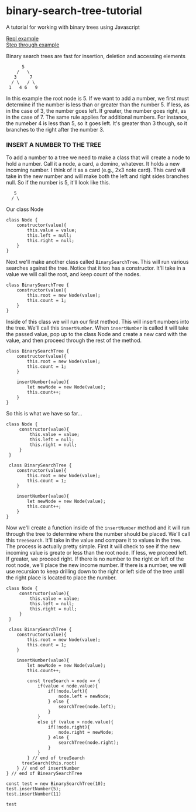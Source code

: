# binary-search-tree-tutorial
A tutorial for working with binary trees using Javascript

[Repl example](https://repl.it/@webdevdave/pdxdavebinarysearchtree#main.js "Repl example")
<br />
[Step through example](http://www.pythontutor.com/live.html#code=class%20Node%20%7B%0A%20%20%20%20%20constructor%28value%29%7B%0A%20%20%20%20%20%20%20%20%20this.value%20%3D%20value%3B%0A%20%20%20%20%20%20%20%20%20this.left%20%3D%20null%3B%0A%20%20%20%20%20%20%20%20%20this.right%20%3D%20null%3B%0A%20%20%20%20%20%7D%0A%20%7D%0A%0A%20class%20BinarySearchTree%20%7B%0A%20%20%20%20constructor%28value%29%7B%0A%20%20%20%20%20%20%20%20this.root%20%3D%20new%20Node%28value%29%3B%0A%20%20%20%20%20%20%20%20this.count%20%3D%201%3B%0A%20%20%20%20%7D%0A%0A%20%20%20%20insertNumber%28value%29%7B%0A%20%20%20%20%20%20%20%20let%20newNode%20%3D%20new%20Node%28value%29%3B%0A%20%20%20%20%20%20%20%20this.count%2B%2B%3B%0A%0A%20%20%20%20%20%20%20%20const%20treeSearch%20%3D%20node%20%3D%3E%20%7B%0A%20%20%20%20%20%20%20%20%20%20%20%20if%28value%20%3C%20node.value%29%7B%0A%20%20%20%20%20%20%20%20%20%20%20%20%20%20%20%20if%28!node.left%29%7B%0A%20%20%20%20%20%20%20%20%20%20%20%20%20%20%20%20%20%20%20%20node.left%20%3D%20newNode%3B%0A%20%20%20%20%20%20%20%20%20%20%20%20%20%20%20%20%7D%20else%20%7B%0A%20%20%20%20%20%20%20%20%20%20%20%20%20%20%20%20%20%20%20%20searchTree%28node.left%29%3B%0A%20%20%20%20%20%20%20%20%20%20%20%20%20%20%20%20%7D%20%0A%20%20%20%20%20%20%20%20%20%20%20%20%7D%0A%20%20%20%20%20%20%20%20%20%20%20%20else%20if%20%28value%20%3E%20node.value%29%7B%0A%20%20%20%20%20%20%20%20%20%20%20%20%20%20%20%20if%28!node.right%29%7B%0A%20%20%20%20%20%20%20%20%20%20%20%20%20%20%20%20%20%20%20%20node.right%20%3D%20newNode%3B%0A%20%20%20%20%20%20%20%20%20%20%20%20%20%20%20%20%7D%20else%20%7B%0A%20%20%20%20%20%20%20%20%20%20%20%20%20%20%20%20%20%20%20%20searchTree%28node.right%29%3B%0A%20%20%20%20%20%20%20%20%20%20%20%20%20%20%20%20%7D%0A%20%20%20%20%20%20%20%20%20%20%20%20%7D%0A%20%20%20%20%20%20%20%20%7D%20//%20end%20of%20treeSearch%0A%20%20%20%20%20%20treeSearch%28this.root%29%0A%20%20%20%20%7D%20//%20end%20of%20insertNumber%0A%7D%20//%20end%20of%20BinearySearchTree%0A%0Aconst%20test%20%3D%20new%20BinarySearchTree%2810%29%3B%0Atest.insertNumber%285%29%3B%0Atest.insertNumber%2811%29%0A%0Atest&cumulative=false&curInstr=38&heapPrimitives=nevernest&mode=display&origin=opt-live.js&py=js&rawInputLstJSON=%5B%5D&textReferences=false "Pythontutor")

Binary search trees are fast for insertion, deletion and accessing elements
```
      5
    /   \
   3     7
  / \   / \
 1   4 6   9
 ```
 In this example the root node is 5.  If we want to add a number,
 we first must determine if the number is less than or greater than
 the number 5.  If less, as in the case of 3, the number goes left. 
 If greater, the number goes right, as in the case of 7. The same
 rule applies for additional numbers.  For instance, the numeber 4
 is less than 5, so it goes left.  It's greater than 3 though, so it
 branches to the right after the number 3.  
 

 ### INSERT A NUMBER TO THE TREE

 To add a number to a tree we need to make a class that will create
 a node to hold a number.  Call it a node, a card, a domino, whatever. 
 It holds a new incoming number.  I think of it as a card (e.g., 2x3 note card).
 This card will take in the new number and will make both the left and right
 sides branches null. So if the number is 5, it'll look
 like this.

 ```
    5
   / \
 ```
Our class Node
 ```
 class Node {
     constructor(value){
         this.value = value;
         this.left = null;
         this.right = null;
     }
 }
```

Next we'll make another class called ```BinarySearchTree```. This will run 
various searches against the tree.  Notice that it too has a constructor. 
It'll take in a value we will call the root, and keep count of
the nodes.

```
class BinarySearchTree {
    constructor(value){
        this.root = new Node(value);
        this.count = 1;
    }
}

```
Inside of this class we will run our first method.  This will
insert numbers into the tree.  We'll call this ```insertNumber```.
When ```insertNumber``` is called it will take the passed value,
pop up to the class Node and create a new card with the value, and
then proceed through the rest of the method.
```
class BinarySearchTree {
    constructor(value){
        this.root = new Node(value);
        this.count = 1;
    }

    insertNumber(value){
        let newNode = new Node(value);
        this.count++;
    }
}
```
So this is what we have so far...
```
class Node {
     constructor(value){
         this.value = value;
         this.left = null;
         this.right = null;
     }
 }

 class BinarySearchTree {
    constructor(value){
        this.root = new Node(value);
        this.count = 1;
    }

    insertNumber(value){
        let newNode = new Node(value);
        this.count++;
    }
}

```

Now we'll create a function inside of the ```insertNumber``` method and
it will run through the tree to determine where the number should be placed.
We'll call this ```treeSearch```.  It'll take in the value and compare it to
values in the tree. The process is actually pretty simple.  First it will check
to see if the new incoming value is greate or less than the root node.  If less,
we proceed left.  If greater, we proceed right. If there is no number to the right
or left of the root node, we'll place the new income number.  If there is a number,
we will use recursion to keep drilling down to the right or left side of the tree
until the right place is located to place the number.

```
class Node {
     constructor(value){
         this.value = value;
         this.left = null;
         this.right = null;
     }
 }

 class BinarySearchTree {
    constructor(value){
        this.root = new Node(value);
        this.count = 1;
    }

    insertNumber(value){
        let newNode = new Node(value);
        this.count++;

        const treeSearch = node => {
            if(value < node.value){
                if(!node.left){
                    node.left = newNode;
                } else {
                    searchTree(node.left);
                } 
            }
            else if (value > node.value){
                if(!node.right){
                    node.right = newNode;
                } else {
                    searchTree(node.right);
                }
            }
        } // end of treeSearch
      treeSearch(this.root)
    } // end of insertNumber
} // end of BinearySearchTree

const test = new BinarySearchTree(10);
test.insertNumber(5);
test.insertNumber(11)

test
```